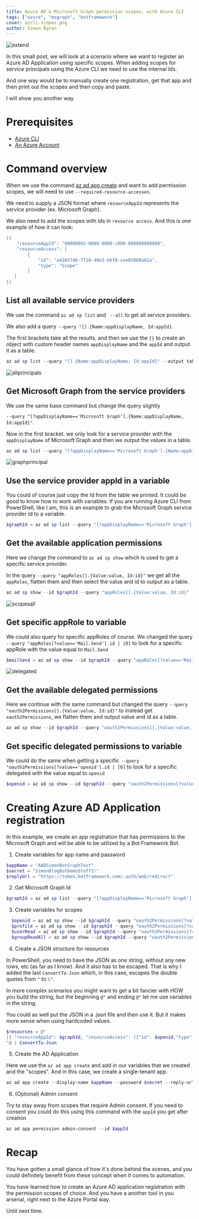 ```yaml
---
title: Azure AD & Microsoft Graph permission scopes, with Azure CLI
tags: ["azure", "msgraph", "botframework"]
cover: azcli-scopes.png
author: Simon Ågren
---
```


![extend](./azcli-scopes.png)

In this small post, we will look at a scenario where we want to register an Azure AD Application using specific scopes. When adding scopes for service principals using the Azure CLI we need to use the internal Ids. 

And one way would be to manually create one registration, get that app and then print out the scopes and then copy and paste. 

I will show you another way

# Prerequisites 
- [Azure CLI](https://docs.microsoft.com/en-us/cli/azure/install-azure-cli)
- [An Azure Account](https://azure.microsoft.com/free/)

# Command overview
When we use the command [az ad app create](https://docs.microsoft.com/en-us/cli/azure/ad/app?view=azure-cli-latest#az-ad-app-create) and want to add permission scopes, we will need to use `--required-resource-accesses`. 

We need to supply a JSON format where `resourceAppId` represents the service provider (ex. Microsoft Graph). 

We also need to add the scopes with ids in `resource access`. And this is one example of how it can look:
```powershell
[{
    "resourceAppId": "00000002-0000-0000-c000-000000000000",
    "resourceAccess": [
        {
            "id": "a42657d6-7f20-40e3-b6f0-cee03008a62a",
            "type": "Scope"
        }
   ]
}]
```  

## List all available service providers
We use the command `az ad sp list` and ` --all` to get all service providers. 

We also add a query `--query "[].{Name:appDisplayName, Id:appId}`. 

The first brackets take all the results, and then we use the `{}` to create an object with custom header names `appDisplayName` and the `appId` and output it as a table.

```powershell
az ad sp list --query "[].{Name:appDisplayName, Id:appId}" --output table --all
```

![allprincipals](./allprincipals.png)


## Get Microsoft Graph from the service providers 
We use the same base command but change the query slightly 

`--query "[?appDisplayName=='Microsoft Graph'].{Name:appDisplayName, Id:appId}"`. 

Now in the first bracket. we only look for a service provider with the `appDisplayName` of Microsoft Graph and then we output the values in a table. 

```powershell
az ad sp list --query "[?appDisplayName=='Microsoft Graph'].{Name:appDisplayName, Id:appId}" --output table --all
```

![graphprincipal](./graphprincipal.png)


## Use the service provider appId in a variable
You could of course just copy the Id from the table we printed. It could be good to know how to work with variables. If you are running Azure CLI from PowerShell, like I am, this is an example to grab the Microsoft Graph service provider Id to a variable.

```powershell
$graphId = az ad sp list --query "[?appDisplayName=='Microsoft Graph'].appId | [0]" --all 
```
## Get the available application permissions
Here we change the command to `az ad sp show` which is used to get a specific service provider. 

In the query `--query "appRoles[].{Value:value, Id:id}"` we get all the `appRoles`, flatten them and then select the value and id to output as a table.

```powershell
az ad sp show --id $graphId --query "appRoles[].{Value:value, Id:id}" --output table
```

![scopesall](./scopesall.png)


## Get specific appRole to variable
We could also query for specific appRoles of course. We changed the query `--query "appRoles[?value=='Mail.Send'].id | [0]` to look for a specific appRole with the value equal to `Mail.Send`

```powershell
$mailSend = az ad sp show --id $graphId --query "appRoles[?value=='Mail.Send'].id | [0]" 
```
![delegated](./delegatedall.png)


## Get the available delegated permissions
Here we continue with the same command but changed the query `--query "oauth2Permissions[].{Value:value, Id:id}"` to instead get `oauth2Permissions`, we flatten them and output value and id as a table.

```powershell
az ad sp show --id $graphId --query "oauth2Permissions[].{Value:value, Id:id}" --output table
```

## Get specific delegated permissions to variable
We could do the same when getting a specific `--query "oauth2Permissions[?value=='openid'].id | [0]` to look for a specific delegated with the value equal to `openid`

```powershell
$openid = az ad sp show --id $graphId --query "oauth2Permissions[?value=='openid'].id | [0]" 
```


# Creating Azure AD Application registration

In this example, we create an app registration that has permissions to the Microsoft Graph and will be able to be utilized by a Bot Framework Bot.

1. Create variables for app name and password
  
  ```powershell
  $appName = "AADSimonBotGraphTest"
  $secret = "SimonBlogBotDemoStuff1!"
  $replyUrl = "https://token.botframework.com/.auth/web/redirect"
  ```


2. Get Microsoft Graph Id
  
  ```powershell
  $graphId = az ad sp list --query "[?appDisplayName=='Microsoft Graph'].appId | [0]" --all 
  ```

3. Create variables for scopes
  
  ```powershell
    $openid = az ad sp show --id $graphId --query "oauth2Permissions[?value=='openid'].id | [0]"
    $profile = az ad sp show --id $graphId --query "oauth2Permissions[?value=='profile'].id | [0]"
    $userRead = az ad sp show --id $graphId --query "oauth2Permissions[?value=='User.Read'].id | [0]"
    $groupReadAll = az ad sp show --id $graphId --query "oauth2Permissions[?value=='Group.Read.All'].id | [0]"
  ```
4. Create a JSON structure for resources

  In PowerShell, you need to have the JSON as one string, without any new rows, etc (as far as I know). And it also has to be escaped. That is why I added the last `ConvertTo-Json` which, in this case, escapes the double quotes from `"` to `\"`.

  In more complex scenarios you might want to get a bit fancier with HOW you build the string, but the beginning `@"` and ending `@"` let me use variables in the string. 

  You could as well put the JSON in a .json file and then use it. But it makes more sense when using hardcoded values.

```powershell
$resources = @"
[{ "resourceAppId": $graphId, "resourceAccess": [{"id": $openid,"type": "Scope"},{"id": $profile,"type": "Scope"},{"id": $userRead,"type": "Scope"},{"id": $groupReadAll,"type": "Scope"}]}]
"@ | ConvertTo-Json
```

5. Create the AD Application

Here we use the `az ad app create` and add in our variables that we created and the "scopes". And in this case, we create a single-tenant app.

```powershell
az ad app create --display-name $appName --password $secret --reply-urls $replyUrl --required-resource-accesses $resources --available-to-other-tenants false
```

6. (Optional) Admin consent

Try to stay away from scopes that require Admin consent. If you need to consent you could do this using this command with the `appId` you get after creation 

```powershell
az ad app permission admin-consent --id $appId 
```

# Recap
You have gotten a small glance of how it's done behind the scenes, and you could definitely benefit from these concept when it comes to automation.

You have learned how to create an Azure AD application registration with the permission scopes of choice. And you have a another tool in you arsenal, right next to the Azure Portal way.

Until next time.